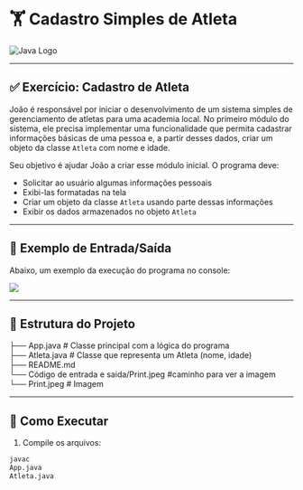 # 🏋️ Cadastro Simples de Atleta

![Java Logo](https://upload.wikimedia.org/wikipedia/en/3/30/Java_programming_language_logo.svg)

---

## ✅ Exercício: Cadastro de Atleta

João é responsável por iniciar o desenvolvimento de um sistema simples de gerenciamento de atletas para uma academia local. No primeiro módulo do sistema, ele precisa implementar uma funcionalidade que permita cadastrar informações básicas de uma pessoa e, a partir desses dados, criar um objeto da classe `Atleta` com nome e idade.

Seu objetivo é ajudar João a criar esse módulo inicial. O programa deve:

- Solicitar ao usuário algumas informações pessoais
- Exibi-las formatadas na tela
- Criar um objeto da classe `Atleta` usando parte dessas informações
- Exibir os dados armazenados no objeto `Atleta`

---

## 🧾 Exemplo de Entrada/Saída

Abaixo, um exemplo da execução do programa no console:

<img  src="Programa em Java/Código de entrada e saida/Print.jpeg"> 

---
## 📁 Estrutura do Projeto

├── App.java # Classe principal com a lógica do programa<br>
├── Atleta.java # Classe que representa um Atleta (nome, idade)<br>
├── README.md<br>
└── Código de entrada e saida/Print.jpeg   #caminho para ver a imagem<br>
└── Print.jpeg # Imagem 

---

## 🚀 Como Executar

1. Compile os arquivos:
```bash
javac
App.java
Atleta.java


